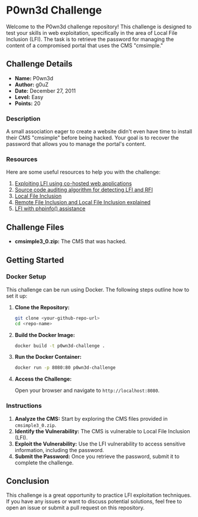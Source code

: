 
# P0wn3d Challenge

Welcome to the P0wn3d challenge repository! This challenge is designed to test your skills in web exploitation, specifically in the area of Local File Inclusion (LFI). The task is to retrieve the password for managing the content of a compromised portal that uses the CMS "cmsimple."

## Challenge Details

- **Name:** P0wn3d
- **Author:** g0uZ
- **Date:** December 27, 2011
- **Level:** Easy
- **Points:** 20

### Description

A small association eager to create a website didn't even have time to install their CMS "cmsimple" before being hacked. Your goal is to recover the password that allows you to manage the portal's content.

### Resources

Here are some useful resources to help you with the challenge:

1. [Exploiting LFI using co-hosted web applications](https://example.com/resource1)
2. [Source code auditing algorithm for detecting LFI and RFI](https://example.com/resource2)
3. [Local File Inclusion](https://example.com/resource3)
4. [Remote File Inclusion and Local File Inclusion explained](https://example.com/resource4)
5. [LFI with phpinfo() assistance](https://example.com/resource5)

## Challenge Files

- **cmsimple3_0.zip:** The CMS that was hacked.

## Getting Started

### Docker Setup

This challenge can be run using Docker. The following steps outline how to set it up:

1. **Clone the Repository:**

   ```bash
   git clone <your-github-repo-url>
   cd <repo-name>
   ```

2. **Build the Docker Image:**

   ```bash
   docker build -t p0wn3d-challenge .
   ```

3. **Run the Docker Container:**

   ```bash
   docker run -p 8080:80 p0wn3d-challenge
   ```

4. **Access the Challenge:**

   Open your browser and navigate to `http://localhost:8080`.

### Instructions

1. **Analyze the CMS:** Start by exploring the CMS files provided in `cmsimple3_0.zip`.
2. **Identify the Vulnerability:** The CMS is vulnerable to Local File Inclusion (LFI).
3. **Exploit the Vulnerability:** Use the LFI vulnerability to access sensitive information, including the password.
4. **Submit the Password:** Once you retrieve the password, submit it to complete the challenge.

## Conclusion

This challenge is a great opportunity to practice LFI exploitation techniques. If you have any issues or want to discuss potential solutions, feel free to open an issue or submit a pull request on this repository.
